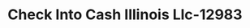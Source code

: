 ---
f_zip-code: 60546
f_state-code: IL
title: Check Into Cash Illinois Llc-12983
f_phone: 708-447-4610
f_city-only: Riverside
f_address: 9165 W Cermak Rd Riverside
f_location-unique-id: '12983'
slug: check-into-cash-illinois-llc-12983
updated-on: '2024-05-30T13:46:58.046Z'
created-on: '2024-05-30T13:36:59.803Z'
published-on: '2024-05-30T13:54:32.469Z'
f_city-state: cms/city/riverside-il.md
f_company: cms/company/check-into-cash-illinois-llc.md
f_state: cms/state/illinois.md
layout: '[payday-loan].html'
tags: payday-loan
---